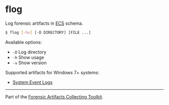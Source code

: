 # flog
Log forensic artifacts in [ECS](https://www.elastic.co/guide/en/ecs/current/index.html) schema.

```sh
$ flog [-hv] [-D DIRECTORY] [FILE ...]
```

Available options:

- `-D` Log directory
- `-h` Show usage
- `-v` Show version

Supported artifacts for Windows 7+ systems:

- [System Event Logs](flog.evt.md)

---
Part of the [Forensic Artifacts Collecting Toolkit](../README.md).